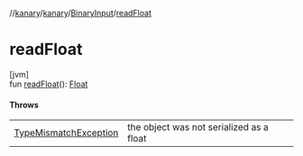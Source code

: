 //[kanary](../../../index.md)/[kanary](../index.md)/[BinaryInput](index.md)/[readFloat](read-float.md)

# readFloat

[jvm]\
fun [readFloat](read-float.md)(): [Float](https://kotlinlang.org/api/latest/jvm/stdlib/kotlin/-float/index.html)

#### Throws

| | |
|---|---|
| [TypeMismatchException](../-type-mismatch-exception/index.md) | the object was not serialized as a float |
